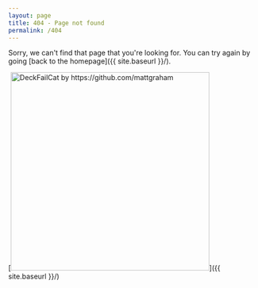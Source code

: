 ```yaml
---
layout: page
title: 404 - Page not found
permalink: /404
---
```


Sorry, we can't find that page that you're looking for. You can try again by going [back to the homepage]({{ site.baseurl }}/).

[<img src="{{ site.baseurl }}/images/404.png" alt="DeckFailCat by https://github.com/mattgraham" style="width: 400px;"/>]({{ site.baseurl }}/)
